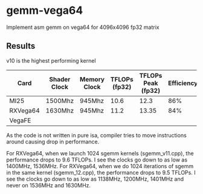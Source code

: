 # gemm-vega64
Implement asm gemm on vega64 for 4096x4096 fp32 matrix

## Results
v10 is the highest performing kernel

| Card | Shader Clock | Memory Clock | TFLOPs (fp32) | TFLOPs Peak (fp32) | Efficiency |
----|------|---------|---|----|----|
MI25 | 1500Mhz | 945Mhz | 10.6 | 12.3 | 86% |
RXVega64 | 1630Mhz | 945Mhz | 11.2 | 13.35 | 84% |
VegaFE | | | | | |

As the code is not written in pure isa, compiler tries to move instructions around causing drop in performance.

For RXVega64, when we launch 1024 sgemm kernels (sgemm\_v11.cpp), the performance drops to 9.6 TFLOPs. I see the clocks go down to as low as 1400MHz, 1536MHz.
For RXVega64, when we do 1024 iterations of sgemm in the same kernel (sgemm\_12.cpp), the performance drops to 9.5 TFLOPs. I see the clocks go down to as low as 1138MHz, 1200MHz, 1401MHz and never on 1536MHz and 1630MHz.
